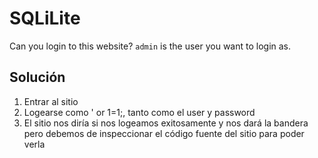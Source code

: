 # SQLiLite
Can you login to this website?
`admin` is the user you want to login as.

## Solución 
1. Entrar al sitio
2. Logearse como ' or 1=1;, tanto como el user y password
3. El sitio nos diría si nos logeamos exitosamente y nos dará la bandera pero debemos de inspeccionar el código fuente del sitio para poder verla